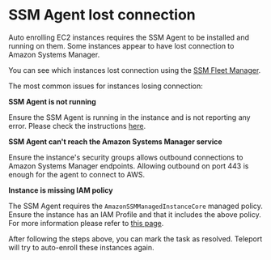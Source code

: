 # SSM Agent lost connection
Auto enrolling EC2 instances requires the SSM Agent to be installed and running on them.
Some instances appear to have lost connection to Amazon Systems Manager.

You can see which instances lost connection using the [SSM Fleet Manager](https://console.aws.amazon.com/systems-manager/fleet-manager/managed-nodes).

The most common issues for instances losing connection:

**SSM Agent is not running**

Ensure the SSM Agent is running in the instance and is not reporting any error.
Please check the instructions [here](https://docs.aws.amazon.com/systems-manager/latest/userguide/ssm-agent-status-and-restart.html).

**SSM Agent can't reach the Amazon Systems Manager service**

Ensure the instance's security groups allows outbound connections to Amazon Systems Manager endpoints.
Allowing outbound on port 443 is enough for the agent to connect to AWS.

**Instance is missing IAM policy**

The SSM Agent requires the `AmazonSSMManagedInstanceCore` managed policy.
Ensure the instance has an IAM Profile and that it includes the above policy.
For more information please refer to [this page](https://docs.aws.amazon.com/systems-manager/latest/userguide/session-manager-getting-started-instance-profile.html).

After following the steps above, you can mark the task as resolved.
Teleport will try to auto-enroll these instances again.